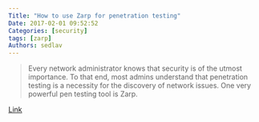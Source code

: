 ```yaml
---
Title: "How to use Zarp for penetration testing"
Date: 2017-02-01 09:52:52
Categories: [security]
tags: [zarp]
Authors: sedlav
---
```


> Every network administrator knows that security is of the utmost importance. To that end, most admins understand that penetration testing is a necessity for the discovery of network issues. One very powerful pen testing tool is Zarp.

[Link](http://www.techrepublic.com/article/how-to-use-zarp-for-penetration-testing/)
